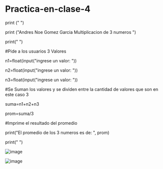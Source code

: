 # Practica-en-clase-4

print (" ")

print ("Andres Noe Gomez Garcia Multiplicacion de 3 numeros ")

print(" ")

#Pide a los usuarios 3 Valores

n1=float(input("ingrese un valor: "))

n2=float(input("ingrese un valor: "))

n3=float(input("ingrese un valor: "))

#Se Suman los valores y se dividen entre la cantidad de valores que son en este caso 3

suma=n1+n2+n3

prom=suma/3

#Imprime el resultado del promedio

print("El promedio de los 3 numeros es de: ", prom)

print(" ")

![image](https://github.com/user-attachments/assets/27e7d5c7-2e8e-4fb5-addb-06e31c57d8c6)

![image](https://github.com/user-attachments/assets/23a0a799-3b4e-4917-89ea-dedf10d3175e)

